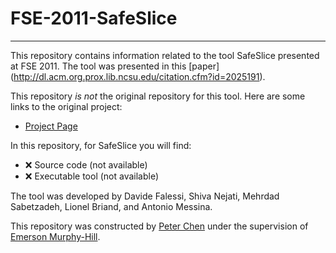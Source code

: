 # FSE-2011-SafeSlice
***
This repository contains information related to the tool SafeSlice presented at FSE 2011. The tool was presented in this [paper] (http://dl.acm.org.prox.lib.ncsu.edu/citation.cfm?id=2025191).

This repository _is not_ the original repository for this tool. Here are some links to the original project:
* [Project Page](https://sites.google.com/a/simula.no/safeslice/)

In this repository, for SafeSlice you will find:
* :x: Source code (not available)
* :x: Executable tool (not available)

The tool was developed by Davide Falessi, Shiva Nejati, Mehrdad Sabetzadeh, Lionel Briand, and Antonio Messina.

This repository was constructed by [Peter Chen](https://github.com/pmchen3) under the supervision of [Emerson Murphy-Hill](https://github.com/CaptainEmerson).
